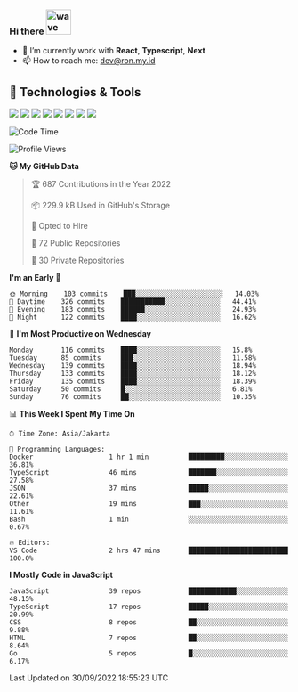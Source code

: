 ### Hi there <img src="https://i.ibb.co/q0Hx1KK/wave.gif" alt="wave" width="45px">

- 🌱 I’m currently work with **React**, **Typescript**, **Next**
- 📫 How to reach me: dev@ron.my.id

## 🔧 Technologies & Tools

![](https://img.shields.io/badge/OS-Linux-informational?style=flat&logo=linux&logoColor=white&color=2bbc8a)
![](https://img.shields.io/badge/OS-Windows-informational?style=flat&logo=windows&logoColor=white&color=2bbc8a)
![](https://img.shields.io/badge/Code-JavaScript-informational?style=flat&logo=javascript&logoColor=white&color=2bbc8a)
![](https://img.shields.io/badge/Code-Golang-informational?style=flat&logo=go&logoColor=white&color=2bbc8a)
![](https://img.shields.io/badge/Code-React-informational?style=flat&logo=react&logoColor=white&color=2bbc8a)
![](https://img.shields.io/badge/Code-Next-informational?style=flat&logo=next.js&logoColor=white&color=2bbc8a)
![](https://img.shields.io/badge/Shell-Bash-informational?style=flat&logo=gnu-bash&logoColor=white&color=2bbc8a)
![](https://img.shields.io/badge/Tools-Docker-informational?style=flat&logo=docker&logoColor=white&color=2bbc8a)

<!--START_SECTION:waka-->
![Code Time](http://img.shields.io/badge/Code%20Time-452%20hrs%202%20mins-blue)

![Profile Views](http://img.shields.io/badge/Profile%20Views-1-blue)

**🐱 My GitHub Data** 

> 🏆 687 Contributions in the Year 2022
 > 
> 📦 229.9 kB Used in GitHub's Storage 
 > 
> 💼 Opted to Hire
 > 
> 📜 72 Public Repositories 
 > 
> 🔑 30 Private Repositories  
 > 
**I'm an Early 🐤** 

```text
🌞 Morning    103 commits    ███░░░░░░░░░░░░░░░░░░░░░░   14.03% 
🌆 Daytime    326 commits    ███████████░░░░░░░░░░░░░░   44.41% 
🌃 Evening    183 commits    ██████░░░░░░░░░░░░░░░░░░░   24.93% 
🌙 Night      122 commits    ████░░░░░░░░░░░░░░░░░░░░░   16.62%

```
📅 **I'm Most Productive on Wednesday** 

```text
Monday       116 commits    ████░░░░░░░░░░░░░░░░░░░░░   15.8% 
Tuesday      85 commits     ███░░░░░░░░░░░░░░░░░░░░░░   11.58% 
Wednesday    139 commits    ████░░░░░░░░░░░░░░░░░░░░░   18.94% 
Thursday     133 commits    ████░░░░░░░░░░░░░░░░░░░░░   18.12% 
Friday       135 commits    ████░░░░░░░░░░░░░░░░░░░░░   18.39% 
Saturday     50 commits     █░░░░░░░░░░░░░░░░░░░░░░░░   6.81% 
Sunday       76 commits     ██░░░░░░░░░░░░░░░░░░░░░░░   10.35%

```


📊 **This Week I Spent My Time On** 

```text
⌚︎ Time Zone: Asia/Jakarta

💬 Programming Languages: 
Docker                   1 hr 1 min          █████████░░░░░░░░░░░░░░░░   36.81% 
TypeScript               46 mins             ███████░░░░░░░░░░░░░░░░░░   27.58% 
JSON                     37 mins             █████░░░░░░░░░░░░░░░░░░░░   22.61% 
Other                    19 mins             ███░░░░░░░░░░░░░░░░░░░░░░   11.61% 
Bash                     1 min               ░░░░░░░░░░░░░░░░░░░░░░░░░   0.67%

🔥 Editors: 
VS Code                  2 hrs 47 mins       █████████████████████████   100.0%

```

**I Mostly Code in JavaScript** 

```text
JavaScript               39 repos            ████████████░░░░░░░░░░░░░   48.15% 
TypeScript               17 repos            █████░░░░░░░░░░░░░░░░░░░░   20.99% 
CSS                      8 repos             ██░░░░░░░░░░░░░░░░░░░░░░░   9.88% 
HTML                     7 repos             ██░░░░░░░░░░░░░░░░░░░░░░░   8.64% 
Go                       5 repos             █░░░░░░░░░░░░░░░░░░░░░░░░   6.17%

```



 Last Updated on 30/09/2022 18:55:23 UTC
<!--END_SECTION:waka-->
